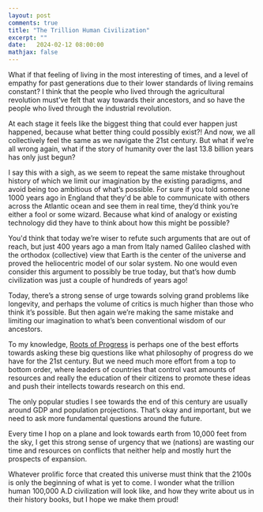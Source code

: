 ```yaml
---
layout: post
comments: true
title: "The Trillion Human Civilization"
excerpt: ""
date:   2024-02-12 08:00:00
mathjax: false
---
```


What if that feeling of living in the most interesting of times, and a level of empathy for past generations due to their lower standards of living remains constant? I think that the people who lived through the agricultural revolution must’ve felt that way towards their ancestors, and so have the people who lived through the industrial revolution. 


At each stage it feels like the biggest thing that could ever happen just happened, because what better thing could possibly exist?! And now, we all collectively feel the same as we navigate the 21st century. But what if we’re all wrong again, what if the story of humanity over the last 13.8 billion years has only just begun?

I say this with a sigh, as we seem to repeat the same mistake throughout history of which we limit our imagination by the existing paradigms, and avoid being too ambitious of what’s possible. For sure if you told someone 1000 years ago in England that they'd be able to communicate with others across the Atlantic ocean and see them in real time, they’d think you’re either a fool or some wizard. Because what kind of analogy or existing technology did they have to think about how this might be possible?

You'd think that today we’re wiser to refute such arguments that are out of reach, but just 400 years ago a man from Italy named Galileo clashed with the orthodox (collective) view that Earth is the center of the universe and proved the heliocentric model of our solar system. No one would even consider this argument to possibly be true today, but that’s how dumb civilization was just a couple of hundreds of years ago!

Today, there’s a strong sense of urge towards solving grand problems like longevity, and perhaps the volume of critics is much higher than those who think it’s possible. But then again we’re making the same mistake and limiting our imagination to what’s been conventional wisdom of our ancestors.

To my knowledge, [Roots of Progress](https://rootsofprogress.org/) is perhaps one of the best efforts towards asking these big questions like what philosophy of progress do we have for the 21st century. But we need much more effort from a top to bottom order, where leaders of countries that control vast amounts of resources and really the education of their citizens to promote these ideas and push their intellects towards research on this end.

The only popular studies I see towards the end of this century are usually around GDP and population projections. That’s okay and important, but we need to ask more fundamental questions around the future. 

Every time I hop on a plane and look towards earth from 10,000 feet from the sky, I get this strong sense of urgency that we (nations) are wasting our time and resources on conflicts that neither help and mostly hurt the prospects of expansion.

Whatever prolific force that created this universe must think that the 2100s is only the beginning of what is yet to come. I wonder what the trillion human 100,000 A.D civilization will look like, and how they write about us in their history books, but I hope we make them proud!